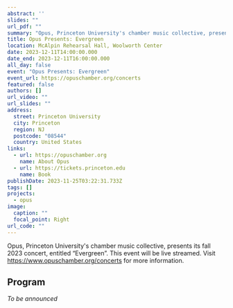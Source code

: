 ```yaml
---
abstract: ''
slides: ""
url_pdf: ""
summary: "Opus, Princeton University's chamber music collective, presents its fall 2023 concert."
title: Opus Presents: Evergreen
location: McAlpin Rehearsal Hall, Woolworth Center
date: 2023-12-11T14:00:00.000
date_end: 2023-12-11T16:00:00.000
all_day: false
event: "Opus Presents: Evergreen"
event_url: https://opuschamber.org/concerts
featured: false
authors: []
url_video: ""
url_slides: ""
address:
  street: Princeton University
  city: Princeton
  region: NJ
  postcode: "08544"
  country: United States
links:
  - url: https://opuschamber.org
    name: About Opus
  - url: https://tickets.princeton.edu
    name: Book
publishDate: 2023-11-25T03:22:31.733Z
tags: []
projects:
  - opus
image:
  caption: ""
  focal_point: Right
url_code: ""
---
```

Opus, Princeton University's chamber music collective, presents its fall 2023 concert, entitled “Evergreen”. This event will be live streamed. Visit https://www.opuschamber.org/concerts for more information.

## Program
*To be announced*

